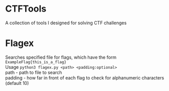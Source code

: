 # CTFTools
A collection of tools I designed for solving CTF challenges

# Flagex
  Searches specified file for flags, which have the form ``ExampleFlag{this_is_a_flag}``<br>
  Usage ```python3 flagex.py <path> <padding:optional>```<br>
  path - path to file to search<br>
  padding - how far in front of each flag to check for alphanumeric characters (default 10)
